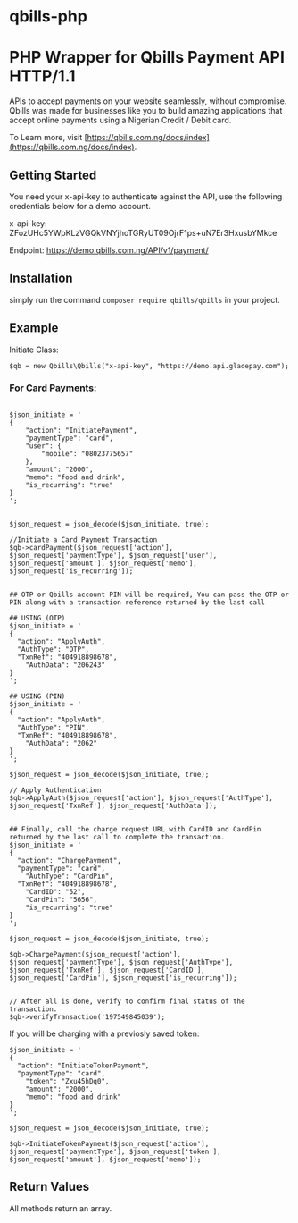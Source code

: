 # qbills-php

# PHP Wrapper for Qbills Payment API HTTP/1.1

APIs to accept payments on your website seamlessly, without compromise. Qbills was made for businesses like you to build amazing applications that accept online payments using a Nigerian Credit / Debit card.

To Learn more, visit [https://qbills.com.ng/docs/index](https://qbills.com.ng/docs/index).

## Getting Started
You need your x-api-key to authenticate against the API, use the following credentials below for a demo account.

x-api-key:
ZFozUHc5YWpKLzVGQkVNYjhoTGRyUT09OjrF1ps+uN7Er3HxusbYMkce

Endpoint:
https://demo.qbills.com.ng/API/v1/payment/

## Installation

simply run the command `composer require qbills/qbills` in your project.

## Example



Initiate Class:
```
$qb = new Qbills\Qbills("x-api-key", "https://demo.api.gladepay.com");

```

### For Card Payments:

```

$json_initiate = '
{
    "action": "InitiatePayment",
    "paymentType": "card",
    "user": {
        "mobile": "08023775657"
    },
	"amount": "2000",
	"memo": "food and drink",
    "is_recurring": "true"
}
';


$json_request = json_decode($json_initiate, true);

//Initiate a Card Payment Transaction
$qb->cardPayment($json_request['action'], $json_request['paymentType'], $json_request['user'], $json_request['amount'], $json_request['memo'], $json_request['is_recurring']);


## OTP or Qbills account PIN will be required, You can pass the OTP or PIN along with a transaction reference returned by the last call

## USING (OTP)
$json_initiate = '
{
  "action": "ApplyAuth",
  "AuthType": "OTP",
  "TxnRef": "404918898678",
	"AuthData": "206243"
}
';

## USING (PIN)
$json_initiate = '
{
  "action": "ApplyAuth",
  "AuthType": "PIN",
  "TxnRef": "404918898678",
	"AuthData": "2062"
}
';

$json_request = json_decode($json_initiate, true);

// Apply Authentication
$qb->ApplyAuth($json_request['action'], $json_request['AuthType'], $json_request['TxnRef'], $json_request['AuthData']);


## Finally, call the charge request URL with CardID and CardPin returned by the last call to complete the transaction.
$json_initiate = '
{
  "action": "ChargePayment",
  "paymentType": "card",
	"AuthType": "CardPin",
  "TxnRef": "404918898678",
	"CardID": "52",
	"CardPin": "5656",
	"is_recurring": "true"
}
';

$json_request = json_decode($json_initiate, true);

$qb->ChargePayment($json_request['action'], $json_request['paymentType'], $json_request['AuthType'], $json_request['TxnRef'], $json_request['CardID'], $json_request['CardPin'], $json_request['is_recurring']);


// After all is done, verify to confirm final status of the transaction.
$qb->verifyTransaction('197549845039');

```

If you will be charging with a previosly saved token:

```
$json_initiate = '
{
  "action": "InitiateTokenPayment",
  "paymentType": "card",
	"token": "Zxu45hDq0",
	"amount": "2000",
	"memo": "food and drink"
}
';

$json_request = json_decode($json_initiate, true);

$qb->InitiateTokenPayment($json_request['action'], $json_request['paymentType'], $json_request['token'], $json_request['amount'], $json_request['memo']);

```

## Return Values
All methods return an array.
